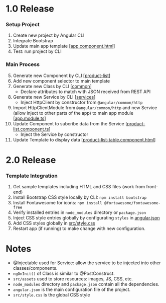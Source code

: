 # 1.0 Release

### Setup Project
1. Create new project by Angular CLI
2. Integrate Bootstrap
3. Update main app template 
[[app.component.html]()]
4. Test: run project by CLI

### Main Process
5. Generate new Component by CLI 
[[product-list]()]
6. Add new component selector to main template
7. Generate new Class by CLI 
[[common]()]
   - Declare attributes to match with JSON received from REST API 
8. Generate new Service by CLI 
[[services]()]
   - Inject HttpClient by constructor from ```@angular/common/http``` 
9. Import HttpClientModule from ```@angular/common/http``` and new Service (allow inject to other parts of the app) to main app module 
[[app.module.ts]()]
10. Update Component to subcribe data from the Service 
[[product-list.component.ts]()]
    - Inject the Service by constructor
11. Update Template to display data 
[[product-list-table.component.html]()]

# 2.0 Release
### Template Integration
1. Get sample templates including HTML and CSS files (work from front-end)
2. Install Bootstrap CSS style locally by CLI: ```npm install bootstrap```
3. Install Fontawesome for icons: ```npm install @fortawesome/fontawesome-free``` 
4. Verify installed entries in ```node_modules``` directory or ```package.json```
5. Inject CSS style entries globally by configurating ```styles``` in 
[angular.json]() 
6. Add CSS styles globally in 
[src/style.css]()
7. Restart app (if running) to make change with new configuration.


# Notes
- @Injectable used for Service: allow the service to be injected into other classes/components.
- ```ngOnInit()``` of Class is similar to @PostConstruct.
- ```src/assets``` used to store resources: images, JS, CSS, etc.
- ```node_modules``` directory and ```package.json``` contain all the dependencies.
- ```angular.json``` is the main configuration file of the project.
- ```src/style.css``` is the global CSS style






